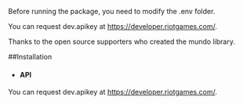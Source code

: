 Before running the package, you need to modify the .env folder.

You can request dev.apikey at https://developer.riotgames.com/.

Thanks to the open source supporters who created the mundo library.

##Installation

- #### API
You can request dev.apikey at https://developer.riotgames.com/.
